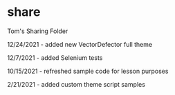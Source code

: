 # share
Tom's Sharing Folder

12/24/2021 - added new VectorDefector full theme

12/7/2021 - added Selenium tests

10/15/2021 - refreshed sample code for lesson purposes

2/21/2021 - added custom theme script samples
